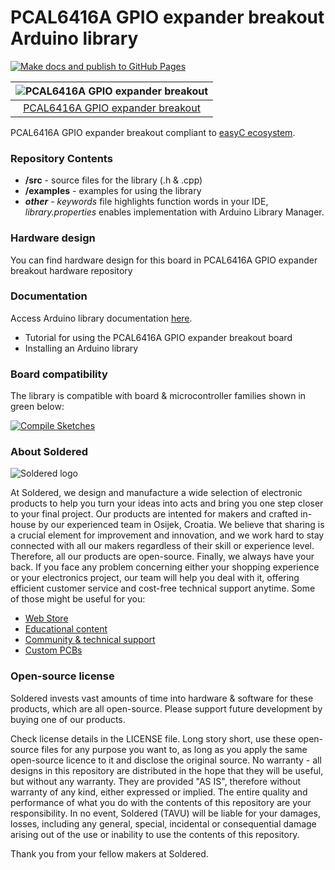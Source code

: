 # PCAL6416A GPIO expander breakout Arduino library

[![Make docs and publish to GitHub Pages](https://github.com/e-radionicacom/Soldered-PCAL6416A-IO-Expander-Arduino-Library/actions/workflows/make_docs.yml/badge.svg?branch=dev)](https://github.com/e-radionicacom/Soldered-PCAL6416A-IO-Expander-Arduino-Library/actions/workflows/make_docs.yml)

| ![PCAL6416A GPIO expander breakout](https://upload.wikimedia.org/wikipedia/commons/8/8f/Example_image.svg) |
| :---------------------------------------------------------------------------------------------: |
| [PCAL6416A GPIO expander breakout](https://www.solde.red/333180)                                                            |

PCAL6416A GPIO expander breakout compliant to [easyC ecosystem](https://www.soldered.com/easyC). 

### Repository Contents
- **/src** - source files for the library (.h & .cpp)
- **/examples** - examples for using the library
- ***other*** - *keywords* file highlights function words in your IDE, *library.properties* enables implementation with Arduino Library Manager.

### Hardware design
You can find hardware design for this board in PCAL6416A GPIO expander breakout hardware repository

### Documentation

Access Arduino library documentation [here](https://e-radionicacom.github.io/Soldered-PCAL6416A-IO-Expander-Arduino-Library/).

- Tutorial for using the PCAL6416A GPIO expander breakout board
- Installing an Arduino library

### Board compatibility

The library is compatible with board & microcontroller families shown in green below: 

[![Compile Sketches](http://github-actions.40ants.com/e-radionicacom/Soldered-PCAL6416A-IO-Expander-Arduino-Library/matrix.svg?branch=dev&only=Compile%20Sketches)](https://github.com/e-radionicacom/Soldered-PCAL6416A-IO-Expander-Arduino-Library/actions/workflows/compile_test.yml)


### About Soldered
![Soldered logo](https://raw.githubusercontent.com/e-radionicacom/Soldered-PCAL6416A-IO-Expander-Arduino-Library/dev/extras/Logo%20horizontal-2.svg)

At Soldered, we design and manufacture a wide selection of electronic products to help you turn your ideas into acts and bring you one step closer to your final project. Our products are intented for makers and crafted in-house by our experienced team in Osijek, Croatia. We believe that sharing is a crucial element for improvement and innovation, and we work hard to stay connected with all our makers regardless of their skill or experience level. Therefore, all our products are open-source. Finally, we always have your back. If you face any problem concerning either your shopping experience or your electronics project, our team will help you deal with it, offering efficient customer service and cost-free technical support anytime. Some of those might be useful for you:

- [Web Store](https://www.soldered.com)
- [Educational content](https://learn.soldered.com)
- [Community & technical support](https://community.soldered.com)
- [Custom PCBs](https://pcb.soldered.com)

### Open-source license
Soldered invests vast amounts of time into hardware & software for these products, which are all open-source. Please support future development by buying one of our products. 

Check license details in the LICENSE file. Long story short, use these open-source files for any purpose you want to, as long as you apply the same open-source licence to it and disclose the original source. No warranty - all designs in this repository are distributed in the hope that they will be useful, but without any warranty. They are provided "AS IS", therefore without warranty of any kind, either expressed or implied. The entire quality and performance of what you do with the contents of this repository are your responsibility. In no event, Soldered (TAVU) will be liable for your damages, losses, including any general, special, incidental or consequential damage arising out of the use or inability to use the contents of this repository. 

Thank you from your fellow makers at Soldered.